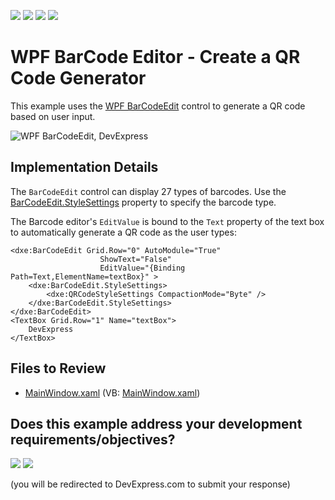 <!-- default badges list -->
![](https://img.shields.io/endpoint?url=https://codecentral.devexpress.com/api/v1/VersionRange/128641935/21.1.5%2B)
[![](https://img.shields.io/badge/Open_in_DevExpress_Support_Center-FF7200?style=flat-square&logo=DevExpress&logoColor=white)](https://supportcenter.devexpress.com/ticket/details/T174016)
[![](https://img.shields.io/badge/📖_How_to_use_DevExpress_Examples-e9f6fc?style=flat-square)](https://docs.devexpress.com/GeneralInformation/403183)
[![](https://img.shields.io/badge/💬_Leave_Feedback-feecdd?style=flat-square)](#does-this-example-address-your-development-requirementsobjectives)
<!-- default badges end -->

# WPF BarCode Editor - Create a QR Code Generator

This example uses the [WPF BarCodeEdit](https://docs.devexpress.com/WPF/DevExpress.Xpf.Editors.BarCodeEdit) control to generate a QR code based on user input.

![WPF BarCodeEdit, DevExpress](https://raw.githubusercontent.com/DevExpress-Examples/how-to-create-a-qrcode-barcodecontrol-t174016/21.1.5%2B/i/wpf-barcode-editor-devexpress.png)

## Implementation Details

The `BarCodeEdit` control can display 27 types of barcodes. Use the [BarCodeEdit.StyleSettings](https://docs.devexpress.com/WPF/DevExpress.Xpf.Editors.BarCodeEdit.StyleSettings) property to specify the barcode type.

The Barcode editor's `EditValue` is bound to the `Text` property of the text box to automatically generate a QR code as the user types:

```xaml
<dxe:BarCodeEdit Grid.Row="0" AutoModule="True"
                    ShowText="False"
                    EditValue="{Binding Path=Text,ElementName=textBox}" >
    <dxe:BarCodeEdit.StyleSettings>
        <dxe:QRCodeStyleSettings CompactionMode="Byte" />
    </dxe:BarCodeEdit.StyleSettings>
</dxe:BarCodeEdit>
<TextBox Grid.Row="1" Name="textBox">
    DevExpress
</TextBox>
```

## Files to Review

* [MainWindow.xaml](./CS/BarCodeEdit/MainWindow.xaml) (VB: [MainWindow.xaml](./VB/BarCodeEdit/MainWindow.xaml))
<!-- feedback -->
## Does this example address your development requirements/objectives?

[<img src="https://www.devexpress.com/support/examples/i/yes-button.svg"/>](https://www.devexpress.com/support/examples/survey.xml?utm_source=github&utm_campaign=wpf-barcodeedit-generate-qr-code&~~~was_helpful=yes) [<img src="https://www.devexpress.com/support/examples/i/no-button.svg"/>](https://www.devexpress.com/support/examples/survey.xml?utm_source=github&utm_campaign=wpf-barcodeedit-generate-qr-code&~~~was_helpful=no)

(you will be redirected to DevExpress.com to submit your response)
<!-- feedback end -->
